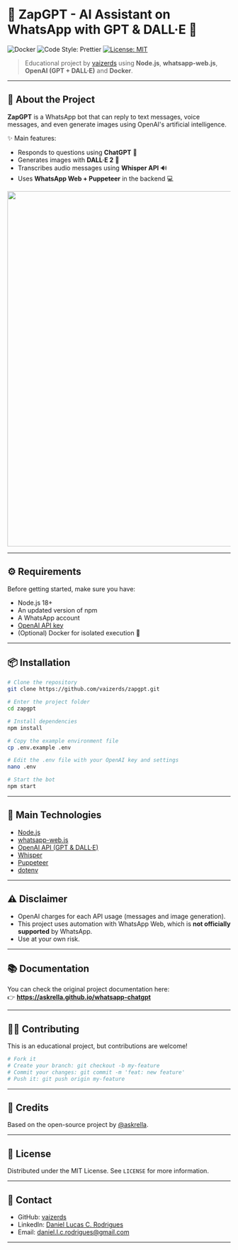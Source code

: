 # 🤖 ZapGPT - AI Assistant on WhatsApp with GPT & DALL·E 🚀

![Docker](https://github.com/vaizerds/zapgpt/actions/workflows/docker.yml/badge.svg)
![Code Style: Prettier](https://github.com/vaizerds/zapgpt/actions/workflows/prettier.yml/badge.svg)
[![License: MIT](https://img.shields.io/badge/License-MIT-yellow.svg)](https://opensource.org/licenses/MIT)

> Educational project by [vaizerds](https://github.com/vaizerds) using **Node.js**, **whatsapp-web.js**, **OpenAI (GPT + DALL·E)** and **Docker**.

---

## 📱 About the Project

**ZapGPT** is a WhatsApp bot that can reply to text messages, voice messages, and even generate images using OpenAI's artificial intelligence.

✨ Main features:

- Responds to questions using **ChatGPT** 🧠  
- Generates images with **DALL·E 2** 🎨  
- Transcribes audio messages using **Whisper API** 🔊  
- Uses **WhatsApp Web + Puppeteer** in the backend 💻

<p align="center">
  <img width="800" src="https://user-images.githubusercontent.com/6507938/220681521-17a12a41-44df-4d51-b491-f6a83871fc9e.png" />
</p>

---

## ⚙️ Requirements

Before getting started, make sure you have:

- Node.js 18+  
- An updated version of npm  
- A WhatsApp account  
- [OpenAI API key](https://platform.openai.com/signup)  
- (Optional) Docker for isolated execution 🐳

---

## 📦 Installation

```bash
# Clone the repository
git clone https://github.com/vaizerds/zapgpt.git

# Enter the project folder
cd zapgpt

# Install dependencies
npm install

# Copy the example environment file
cp .env.example .env

# Edit the .env file with your OpenAI key and settings
nano .env

# Start the bot
npm start
```

---

## 🧪 Main Technologies

- [Node.js](https://nodejs.org)
- [whatsapp-web.js](https://github.com/pedroslopez/whatsapp-web.js)
- [OpenAI API (GPT & DALL·E)](https://platform.openai.com/)
- [Whisper](https://openai.com/research/whisper)
- [Puppeteer](https://pptr.dev/)
- [dotenv](https://github.com/motdotla/dotenv)

---

## ⚠️ Disclaimer

- OpenAI charges for each API usage (messages and image generation).
- This project uses automation with WhatsApp Web, which is **not officially supported** by WhatsApp.
- Use at your own risk.

---

## 📚 Documentation

You can check the original project documentation here:  
👉 **https://askrella.github.io/whatsapp-chatgpt**

---

## 🧑‍💻 Contributing

This is an educational project, but contributions are welcome!

```bash
# Fork it
# Create your branch: git checkout -b my-feature
# Commit your changes: git commit -m 'feat: new feature'
# Push it: git push origin my-feature
```

---

## 👥 Credits

Based on the open-source project by [@askrella](https://github.com/askrella/whatsapp-chatgpt).

---

## 📜 License

Distributed under the MIT License. See `LICENSE` for more information.

---

## 💬 Contact

- GitHub: [vaizerds](https://github.com/vaizerds)  
- LinkedIn: [Daniel Lucas C. Rodrigues](https://www.linkedin.com/in/dlcrodrigues/)  
- Email: daniel.l.c.rodrigues@gmail.com  

---
